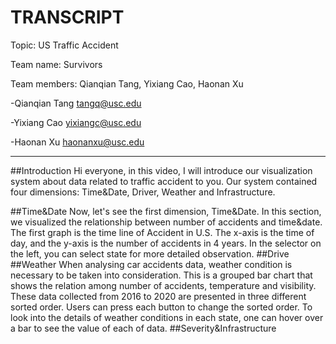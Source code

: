 # TRANSCRIPT

Topic: US Traffic Accident

Team name: Survivors

Team members: Qianqian Tang, Yixiang Cao, Haonan Xu


-Qianqian Tang <tangq@usc.edu>

-Yixiang Cao <yixiangc@usc.edu>

-Haonan Xu <haonanxu@usc.edu>

---
##Introduction
Hi everyone, in this video, I will introduce our visualization system about data related to traffic accident to you. Our system contained four dimensions: Time&Date, Driver, Weather and Infrastructure. 

##Time&Date
Now, let's see the first dimension, Time&Date. In this section, we visualized the relationship between number of accidents and time&date. The first graph is the time line of Accident in U.S. 
The x-axis is the time of day, and the y-axis is the number of accidents in 4 years. In the selector on the left, you can select state for more detailed observation. 
##Drive
##Weather
When analysing car accidents data, weather condition is necessary to be taken into consideration. This is a grouped bar chart that shows the relation among number of accidents, temperature and visibility. These data collected from 2016 to 2020 are presented in three different sorted order. Users can press each button to change the sorted order. To look into the details of weather conditions in each state, one can hover over a bar to see the value of each of data.
##Severity&Infrastructure